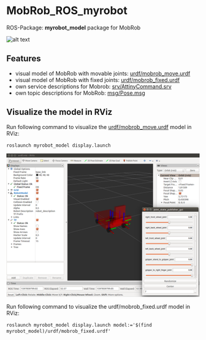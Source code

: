 # MobRob_ROS_myrobot
ROS-Package: **myrobot_model** package for MobRob

![alt text](https://techniccontroller.de/wp-content/uploads/IMG_20200413_191813_edit-508x381.jpg "MobRob")

## Features

- visual model of MobRob with movable joints: [urdf/mobrob_move.urdf](urdf/mobrob_move.urdf)
- visual model of MobRob with fixed joints: [urdf/mobrob_fixed.urdf](urdf/mobrob_fixed.urdf)
- own service descriptions for Mobrob: [srv/AttinyCommand.srv](srv/AttinyCommand.srv)
- own topic descriptions for MobRob: [msg/Pose.msg](msg/Pose.msg)

## Visualize the model in RViz

Run following command to visualize the [urdf/mobrob_move.urdf](urdf/mobrob_move.urdf) model in RViz:

```
roslaunch myrobot_model display.launch
```

![alt text](https://github.com/techniccontroller/MobRob_ROS_myrobot/blob/master/urdf/mobrob_move.png "mobrob_move.urdf")

Run following command to visualize the urdf/mobrob_fixed.urdf model in RViz:

```
roslaunch myrobot_model display.launch model:='$(find myrobot_model)/urdf/mobrob_fixed.urdf'
```
